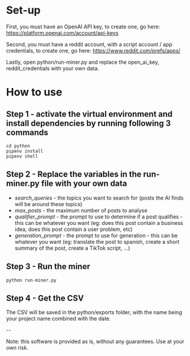 # Set-up

First, you must have an OpenAI API key, to create one, go here:
https://platform.openai.com/account/api-keys

Second, you must have a reddit account, with a script account / app credentials, to create one, go here:
https://www.reddit.com/prefs/apps/

Lastly, open python/run-miner.py and replace the open_ai_key, reddit_credentials with your own data.


# How to use

## Step 1 - activate the virtual environment and install dependencies by running following 3 commands

```
cd python
pipenv install
pipenv shell
```

## Step 2 - Replace the variables in the run-miner.py file with your own data

- *search_queries* - the topics you want to search for (posts the AI finds will be around these topics)
- *max_posts* - the maximum number of posts to analyse
- *qualifier_prompt* - the prompt to use to determine if a post qualifies - this can be whatever you want (eg: does this post contain a business idea, does this post contain a user problem, etc)
- *generation_prompt* - the prompt to use for generation - this can be whatever you want (eg: translate the post to spanish, create a short summary of the post, create a TikTok script, ...)

## Step 3 - Run the miner
```
python run-miner.py
```

## Step 4 - Get the CSV

The CSV will be saved in the python/exports folder, with the name being your project name combined with the date.

-- 

Note: this software is provided as is, without any guarantees. Use at your own risk.